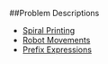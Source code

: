 ##Problem Descriptions

* [Spiral Printing](https://www.codeeval.com/open_challenges/57/)
* [Robot Movements](https://www.codeeval.com/open_challenges/56/)
* [Prefix Expressions](https://www.codeeval.com/open_challenges/7/)